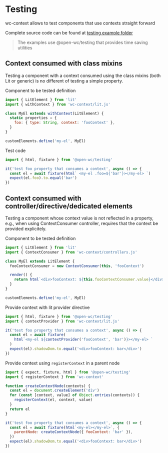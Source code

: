 # Testing

wc-context allows to test components that use contexts straight forward

Complete source code can be found at [testing example folder](../examples/testing/)

> The examples use @open-wc/testing that provides time saving utilities

## Context consumed with class mixins

Testing a component with a context consumed using the class mixins (both Lit or generic) is no different of testing a simple property.

Component to be tested definition

```js
import { LitElement } from 'lit'
import { withContext } from 'wc-context/lit.js'

class MyEl extends withContext(LitElement) {
  static properties = {
    foo: { type: String, context: 'fooContext' },
  }
}

customElements.define('my-el', MyEl)
```

Test code

```js
import { html, fixture } from '@open-wc/testing'

it('test foo property that consumes a context', async () => {
  const el = await fixture(html` <my-el .foo=${'bar'}></my-el> `)
  expect(el.foo).to.equal('bar')
})
```

## Context consumed with controller/directive/dedicated elements

Testing a component whose context value is not reflected in a property, e.g., when using ContextConsumer controller, requires that the context be provided explicitely.

Component to be tested definition

```js
import { LitElement } from 'lit'
import { ContextConsumer } from 'wc-context/controllers.js'

class MyEl extends LitElement {
  fooContextConsumer = new ContextConsumer(this, 'fooContext')

  render() {
    return html`<div>fooContext: ${this.fooContextConsumer.value}</div>`
  }
}

customElements.define('my-el', MyEl)
```

Provide context with lit provider directive

```js
import { html, fixture } from '@open-wc/testing'
import { contextProvider } from 'wc-context/lit.js'

it('test foo property that consumes a context', async () => {
  const el = await fixture(
    html`<my-el ${contextProvider('fooContext', 'bar')}></my-el> `
  )
  expect(el).shadowDom.to.equal('<div>fooContext: bar</div>')
})
```


Provide context using `registerContext` in a parent node

```js
import { expect, fixture, html } from '@open-wc/testing'
import { registerContext } from 'wc-context'

function createContextNode(contexts) {
  const el = document.createElement('div')
  for (const [context, value] of Object.entries(contexts)) {
    registerContext(el, context, value)
  }
  return el
}

it('test foo property that consumes a context', async () => {
  const el = await fixture(html`<my-el></my-el>`, {
    parentNode: createContextNode({ fooContext: 'bar' }),
  })
  expect(el).shadowDom.to.equal('<div>fooContext: bar</div>')
})
```
